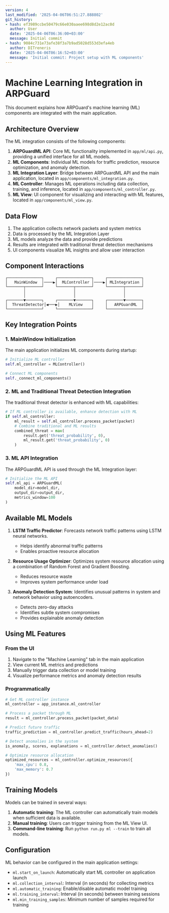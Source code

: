 ```yaml
---
version: 4
last_modified: '2025-04-06T06:51:27.888802'
git_history:
- hash: ef3989ccbe50479c66e030aaee698d8d2e12ac0d
  author: User
  date: '2025-04-06T06:36:00+03:00'
  message: Initial commit
- hash: 9084c731e73afe38f3a7b9ad5028d553d3efa4eb
  author: DITreneris
  date: '2025-04-06T06:16:52+03:00'
  message: 'Initial commit: Project setup with ML components'
---
```


# Machine Learning Integration in ARPGuard

This document explains how ARPGuard's machine learning (ML) components are integrated with the main application.

## Architecture Overview

The ML integration consists of the following components:

1. **ARPGuardML API**: Core ML functionality implemented in `app/ml/api.py`, providing a unified interface for all ML models.
2. **ML Components**: Individual ML models for traffic prediction, resource optimization, and anomaly detection.
3. **ML Integration Layer**: Bridge between ARPGuardML API and the main application, located in `app/components/ml_integration.py`.
4. **ML Controller**: Manages ML operations including data collection, training, and inference, located in `app/components/ml_controller.py`.
5. **ML View**: UI component for visualizing and interacting with ML features, located in `app/components/ml_view.py`.

## Data Flow

1. The application collects network packets and system metrics
2. Data is processed by the ML Integration Layer
3. ML models analyze the data and provide predictions
4. Results are integrated with traditional threat detection mechanisms
5. UI components visualize ML insights and allow user interaction

## Component Interactions

```
┌───────────────┐     ┌───────────────┐     ┌───────────────┐
│   MainWindow  │────▶│  MLController │────▶│ MLIntegration │
└───────┬───────┘     └───────┬───────┘     └───────┬───────┘
        │                     │                     │
        │                     │                     │
┌───────▼───────┐     ┌───────▼───────┐     ┌───────▼───────┐
│  ThreatDetector│◀───▶│    MLView    │     │   ARPGuardML  │
└───────────────┘     └───────────────┘     └───────────────┘
```

## Key Integration Points

### 1. MainWindow Initialization

The main application initializes ML components during startup:

```python
# Initialize ML controller
self.ml_controller = MLController()

# Connect ML components
self._connect_ml_components()
```

### 2. ML and Traditional Threat Detection Integration

The traditional threat detector is enhanced with ML capabilities:

```python
# If ML controller is available, enhance detection with ML
if self.ml_controller:
    ml_result = self.ml_controller.process_packet(packet)
    # Combine traditional and ML results
    combined_threat = max(
        result.get('threat_probability', 0), 
        ml_result.get('threat_probability', 0)
    )
```

### 3. ML API Integration

The ARPGuardML API is used through the ML Integration layer:

```python
# Initialize the ML API
self.ml_api = ARPGuardML(
    model_dir=model_dir,
    output_dir=output_dir,
    metrics_window=100
)
```

## Available ML Models

1. **LSTM Traffic Predictor**: Forecasts network traffic patterns using LSTM neural networks.
   - Helps identify abnormal traffic patterns
   - Enables proactive resource allocation

2. **Resource Usage Optimizer**: Optimizes system resource allocation using a combination of Random Forest and Gradient Boosting.
   - Reduces resource waste
   - Improves system performance under load

3. **Anomaly Detection System**: Identifies unusual patterns in system and network behavior using autoencoders.
   - Detects zero-day attacks
   - Identifies subtle system compromises
   - Provides explainable anomaly detection

## Using ML Features

### From the UI

1. Navigate to the "Machine Learning" tab in the main application
2. View current ML metrics and predictions
3. Manually trigger data collection or model training
4. Visualize performance metrics and anomaly detection results

### Programmatically

```python
# Get ML controller instance
ml_controller = app_instance.ml_controller

# Process a packet through ML
result = ml_controller.process_packet(packet_data)

# Predict future traffic
traffic_prediction = ml_controller.predict_traffic(hours_ahead=2)

# Detect anomalies in the system
is_anomaly, scores, explanations = ml_controller.detect_anomalies()

# Optimize resource allocation
optimized_resources = ml_controller.optimize_resources({
    'max_cpu': 0.8,
    'max_memory': 0.7
})
```

## Training Models

Models can be trained in several ways:

1. **Automatic training**: The ML controller can automatically train models when sufficient data is available.
2. **Manual training**: Users can trigger training from the ML View UI.
3. **Command-line training**: Run `python run.py ml --train` to train all models.

## Configuration

ML behavior can be configured in the main application settings:

- `ml.start_on_launch`: Automatically start ML controller on application launch
- `ml.collection_interval`: Interval (in seconds) for collecting metrics
- `ml.automatic_training`: Enable/disable automatic model training
- `ml.training_interval`: Interval (in seconds) between training sessions
- `ml.min_training_samples`: Minimum number of samples required for training 